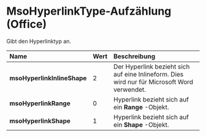 
# MsoHyperlinkType-Aufzählung (Office)

Gibt den Hyperlinktyp an.



|**Name**|**Wert**|**Beschreibung**|
|:-----|:-----|:-----|
|**msoHyperlinkInlineShape**|2|Der Hyperlink bezieht sich auf eine Inlineform. Dies wird nur für Microsoft Word verwendet.|
|**msoHyperlinkRange**|0|Hyperlink bezieht sich auf ein  **Range** -Objekt.|
|**msoHyperlinkShape**|1|Hyperlink bezieht sich auf ein  **Shape** -Objekt.|
